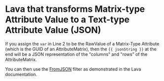 # Lava that transforms Matrix-type Attribute Value to a Text-type Attribute Value (JSON)

If you assign the `var` in Line 2 to be the RawValue of a Matrix-Type Attribute (which is the GUID of an AttributeMatrix), then the `{{ jsonString }}` at the end will be a JSON representation of the "columns" and "rows" of the AttributeMatrix.

You can then use the [FromJSON](https://community.rockrms.com/lava/filters/other-filters#fromjson) filter as demonstrated in the Lava documentation.